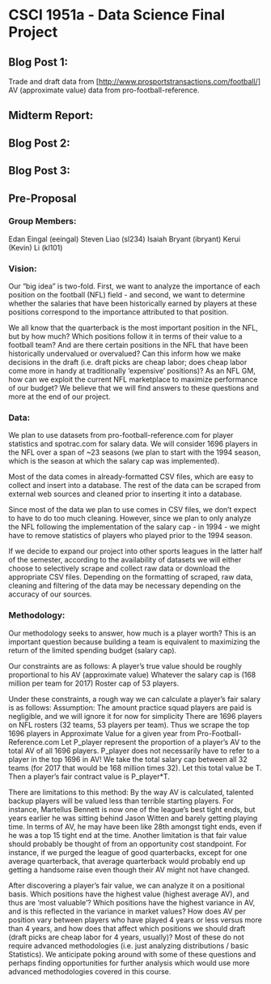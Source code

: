 # CSCI 1951a - Data Science Final Project

## Blog Post 1:

Trade and draft data from [http://www.prosportstransactions.com/football/] 
AV (approximate value) data from pro-football-reference.

## Midterm Report:

## Blog Post 2:

## Blog Post 3:

## Pre-Proposal

### Group Members:

Edan Eingal (eeingal)
Steven Liao (sl234)
Isaiah Bryant (ibryant)
Kerui (Kevin) Li (kl101)

### Vision: 

Our “big idea” is two-fold. First, we want to analyze the importance of each position on the football (NFL) field - and second, we want to determine whether the salaries that have been historically earned by players at these positions correspond to the importance attributed to that position. 

We all know that the quarterback is the most important position in the NFL, but by how much? Which positions follow it in terms of their value to a football team? And are there certain positions in the NFL that have been historically undervalued or overvalued? Can this inform how we make decisions in the draft (i.e. draft picks are cheap labor; does cheap labor come more in handy at traditionally ‘expensive’ positions)? As an NFL GM, how can we exploit the current NFL marketplace to maximize performance of our budget? We believe that we will find answers to these questions and more at the end of our project.

### Data:

We plan to use datasets from pro-football-reference.com for player statistics and spotrac.com for salary data. 
We will consider 1696 players in the NFL over a span of ~23 seasons (we plan to start with the 1994 season, which is the season at which the salary cap was implemented).

Most of the data comes in already-formatted CSV files, which are easy to collect and insert into a database. The rest of the data can be scraped from external web sources and cleaned prior to inserting it into a database.

Since most of the data we plan to use comes in CSV files, we don’t expect to have to do too much cleaning. However, since we plan to only analyze the NFL following the implementation of the salary cap - in 1994 - we might have to remove statistics of players who played prior to the 1994 season.

If we decide to expand our project into other sports leagues in the latter half of the semester, according to the availability of datasets we will either choose to selectively scrape and collect raw data or download the appropriate CSV files. Depending on the formatting of scraped, raw data, cleaning and filtering of the data may be necessary depending on the accuracy of our sources.

### Methodology:

Our methodology seeks to answer, how much is a player worth?
This is an important question because building a team is equivalent to maximizing the return of the limited spending budget (salary cap).

Our constraints are as follows:
  A player’s true value should be roughly proportional to his AV (approximate value)
  Whatever the salary cap is (168 million per team for 2017)
  Roster cap of 53 players. 

Under these constraints, a rough way we can calculate a player’s fair salary is as follows:
  Assumption: The amount practice squad players are paid is negligible, and we will ignore it for now for simplicity
  There are 1696 players on NFL rosters (32 teams, 53 players per team).
  Thus we scrape the top 1696 players in Approximate Value for a given year from Pro-Football-Reference.com
  Let P_player represent the proportion of a player’s AV to the total AV of all 1696 players. P_player does not necessarily have to refer to a player in the top 1696 in AV!
  We take the total salary cap between all 32 teams (for 2017 that would be 168 million times 32). Let this total value be T.
  Then a player’s fair contract value is P_player*T. 

There are limitations to this method:
  By the way AV is calculated, talented backup players will be valued less than terrible starting players.
  For instance, Martellus Bennett is now one of the league’s best tight ends, but years earlier he was sitting behind Jason Witten and barely getting playing time.
  In terms of AV, he may have been like 28th amongst tight ends, even if he was a top 15 tight end at the time.
  Another limitation is that fair value should probably be thought of from an opportunity cost standpoint. For instance, if we purged the league of good quarterbacks, except for one average quarterback, that average quarterback would probably end up getting a handsome raise even though their AV might not have changed.

After discovering a player’s fair value, we can analyze it on a positional basis. Which positions have the highest value (highest average AV), and thus are ‘most valuable’? Which positions have the highest variance in AV, and is this reflected in the variance in market values? How does AV per position vary between players who have played 4 years or less versus more than 4 years, and how does that affect which positions we should draft (draft picks are cheap labor for 4 years, usually)? Most of these do not require advanced methodologies (i.e. just analyzing distributions / basic Statistics). We anticipate poking around with some of these questions and perhaps finding opportunities for further analysis which would use more advanced methodologies covered in this course.
